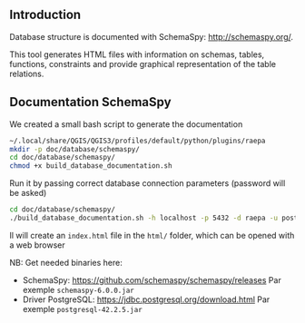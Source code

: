 ## Introduction

Database structure is documented with SchemaSpy: http://schemaspy.org/.

This tool generates HTML files with information on schemas, tables, functions, constraints and provide graphical representation of the table relations.

## Documentation SchemaSpy

We created a small bash script to generate the documentation

```bash
~/.local/share/QGIS/QGIS3/profiles/default/python/plugins/raepa
mkdir -p doc/database/schemaspy/
cd doc/database/schemaspy/
chmod +x build_database_documentation.sh
```

Run it by passing correct database connection parameters (password will be asked)

```bash
cd doc/database/schemaspy/
./build_database_documentation.sh -h localhost -p 5432 -d raepa -u postgres -o html

```

Il will create an `index.html` file in the `html/` folder, which can be opened with a web browser

NB: Get needed binaries here:

* SchemaSpy: https://github.com/schemaspy/schemaspy/releases Par exemple `schemaspy-6.0.0.jar`
* Driver PostgreSQL: https://jdbc.postgresql.org/download.html Par exemple `postgresql-42.2.5.jar`
